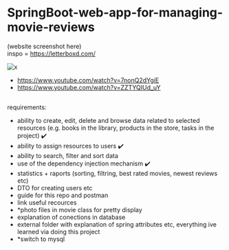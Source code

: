 # SpringBoot-web-app-for-managing-movie-reviews
(website screenshot here) \
inspo = https://letterboxd.com/ 

![x](https://github.com/user-attachments/assets/c533fbad-4085-436b-b909-5337bad9f999)

- https://www.youtube.com/watch?v=7nonQ2dYgiE
- https://www.youtube.com/watch?v=ZZTYQIUd_uY

## 
requirements:
- ability to create, edit, delete and browse data related to
selected resources (e.g. books in the library, products in the store, tasks in
the project) ✔️
- ability to assign resources to users ✔️
- ability to search, filter and sort data 
- use of the dependency injection mechanism ✔️
- statistics + raports (sorting, filtring, best rated movies, newest reviews etc)
- DTO for creating users etc
- guide for this repo and postman
- link useful recources
- *photo files in movie class for pretty display
- explanation of conections in database
- external folder with explanation of spring attributes etc, everything ive learned via doing this project
- *switch to mysql
